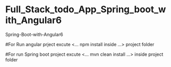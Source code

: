 # Full_Stack_todo_App_Spring_boot_with_Angular6
Spring-Boot-with-Angular6


#For Run angular prject excute  <... npm install inside ...> project folder 

#For run Spring boot project excute <... mvn clean install ...> inside project folder 
